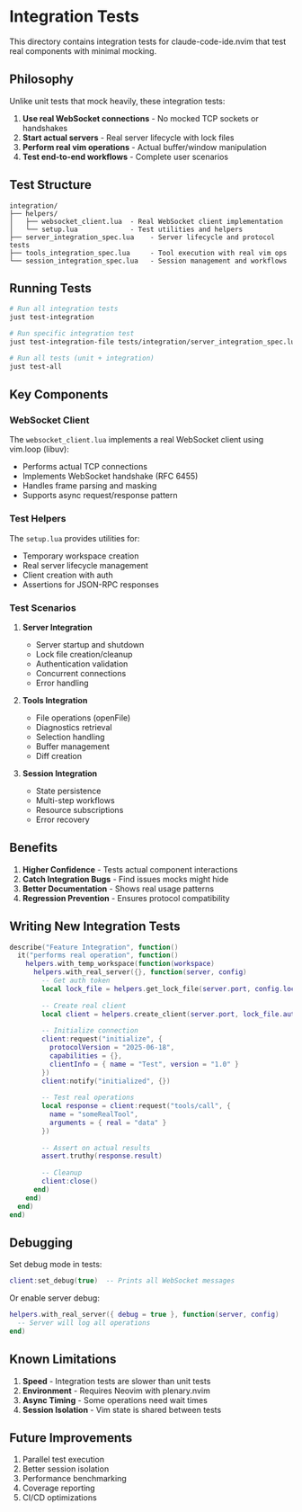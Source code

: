 # Integration Tests

This directory contains integration tests for claude-code-ide.nvim that test real components with minimal mocking.

## Philosophy

Unlike unit tests that mock heavily, these integration tests:

1. **Use real WebSocket connections** - No mocked TCP sockets or handshakes
2. **Start actual servers** - Real server lifecycle with lock files
3. **Perform real vim operations** - Actual buffer/window manipulation
4. **Test end-to-end workflows** - Complete user scenarios

## Test Structure

```
integration/
├── helpers/
│   ├── websocket_client.lua  - Real WebSocket client implementation
│   └── setup.lua             - Test utilities and helpers
├── server_integration_spec.lua    - Server lifecycle and protocol tests
├── tools_integration_spec.lua     - Tool execution with real vim ops
└── session_integration_spec.lua   - Session management and workflows
```

## Running Tests

```bash
# Run all integration tests
just test-integration

# Run specific integration test
just test-integration-file tests/integration/server_integration_spec.lua

# Run all tests (unit + integration)
just test-all
```

## Key Components

### WebSocket Client

The `websocket_client.lua` implements a real WebSocket client using vim.loop (libuv):
- Performs actual TCP connections
- Implements WebSocket handshake (RFC 6455)
- Handles frame parsing and masking
- Supports async request/response pattern

### Test Helpers

The `setup.lua` provides utilities for:
- Temporary workspace creation
- Real server lifecycle management
- Client creation with auth
- Assertions for JSON-RPC responses

### Test Scenarios

1. **Server Integration**
   - Server startup and shutdown
   - Lock file creation/cleanup
   - Authentication validation
   - Concurrent connections
   - Error handling

2. **Tools Integration**
   - File operations (openFile)
   - Diagnostics retrieval
   - Selection handling
   - Buffer management
   - Diff creation

3. **Session Integration**
   - State persistence
   - Multi-step workflows
   - Resource subscriptions
   - Error recovery

## Benefits

1. **Higher Confidence** - Tests actual component interactions
2. **Catch Integration Bugs** - Find issues mocks might hide
3. **Better Documentation** - Shows real usage patterns
4. **Regression Prevention** - Ensures protocol compatibility

## Writing New Integration Tests

```lua
describe("Feature Integration", function()
  it("performs real operation", function()
    helpers.with_temp_workspace(function(workspace)
      helpers.with_real_server({}, function(server, config)
        -- Get auth token
        local lock_file = helpers.get_lock_file(server.port, config.lock_file_dir)
        
        -- Create real client
        local client = helpers.create_client(server.port, lock_file.authToken)
        
        -- Initialize connection
        client:request("initialize", {
          protocolVersion = "2025-06-18",
          capabilities = {},
          clientInfo = { name = "Test", version = "1.0" }
        })
        client:notify("initialized", {})
        
        -- Test real operations
        local response = client:request("tools/call", {
          name = "someRealTool",
          arguments = { real = "data" }
        })
        
        -- Assert on actual results
        assert.truthy(response.result)
        
        -- Cleanup
        client:close()
      end)
    end)
  end)
end)
```

## Debugging

Set debug mode in tests:
```lua
client:set_debug(true)  -- Prints all WebSocket messages
```

Or enable server debug:
```lua
helpers.with_real_server({ debug = true }, function(server, config)
  -- Server will log all operations
end)
```

## Known Limitations

1. **Speed** - Integration tests are slower than unit tests
2. **Environment** - Requires Neovim with plenary.nvim
3. **Async Timing** - Some operations need wait times
4. **Session Isolation** - Vim state is shared between tests

## Future Improvements

1. Parallel test execution
2. Better session isolation
3. Performance benchmarking
4. Coverage reporting
5. CI/CD optimizations